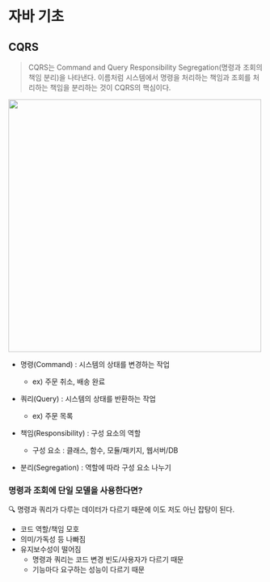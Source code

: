 # 자바 기초
## CQRS
> CQRS는 Command and Query Responsibility Segregation(명령과 조회의 책임 분리)을 나타낸다. 이름처럼 시스템에서 명령을 처리하는 책임과 조회를 처리하는 책임을 분리하는 것이 CQRS의 핵심이다.

<img src = "https://blog.nebrass.fr/wp-content/uploads/cqrs-simple-diagram-886x1024.png" height="500">

- 명령(Command) : 시스템의 상태를 변경하는 작업
	- ex) 주문 취소, 배송 완료
- 쿼리(Query) : 시스템의 상태를 반환하는 작업
	- ex) 주문 목록
- 책임(Responsibility) : 구성 요소의 역할
	- 구성 요소 : 클래스, 함수, 모듈/패키지, 웹서버/DB

- 분리(Segregation) : 역할에 따라 구성 요소 나누기

### 명령과 조회에 단일 모델을 사용한다면?
🔍 명령과 쿼리가 다루는 데이터가 다르기 때문에 이도 저도 아닌 잡탕이 된다.
- 코드 역할/책임 모호
- 의미/가독성 등 나빠짐
- 유지보수성이 떨어짐
	- 명령과 쿼리는 코드 변경 빈도/사용자가 다르기 때문
	- 기능마다 요구하는 성능이 다르기 때문



